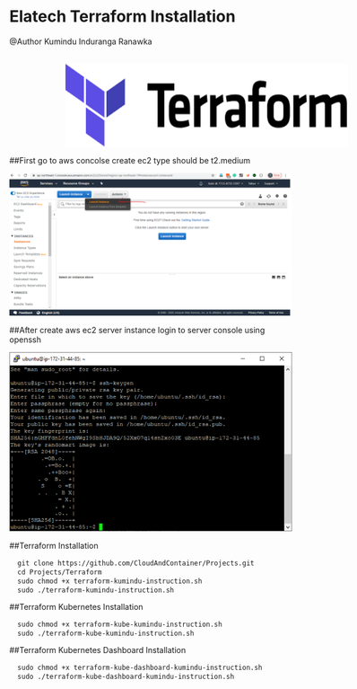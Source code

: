# Elatech Terraform Installation  
@Author Kumindu Induranga Ranawka  
<br>
<center><img align="center" style="margin-left:100px" width="600" height="150" src="https://github.com/CloudAndContainer/Projects/blob/master/Screen%20Shots/download.png"></center>

##First go to aws concolse create ec2 type should be t2.medium 

![Terraform Image 2](https://github.com/CloudAndContainer/Projects/blob/master/Screen%20Shots/Image-01.png)


##After create aws ec2 server instance login to server console using openssh 

![Terraform Image 3](https://github.com/CloudAndContainer/Projects/blob/master/Screen%20Shots/ssh.PNG)


##Terraform Installation
      
      git clone https://github.com/CloudAndContainer/Projects.git
      cd Projects/Terraform
      sudo chmod +x terraform-kumindu-instruction.sh
      sudo ./terraform-kumindu-instruction.sh
      
##Terraform Kubernetes Installation

      sudo chmod +x terraform-kube-kumindu-instruction.sh
      sudo ./terraform-kube-kumindu-instruction.sh

##Terraform Kubernetes Dashboard Installation

      sudo chmod +x terraform-kube-dashboard-kumindu-instruction.sh
      sudo ./terraform-kube-dashboard-kumindu-instruction.sh
     
